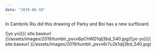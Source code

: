 ```yaml
---
date: "2019-06-10"
---
```


In Cambrils Riu did this drawing of Parky and Boí has a new surfboard.

![yo yo]({{ site.baseurl }}/assets/images/2019/tumblr_psvx6pChWD1qlj3bd_540.jpg)![yo yo]({{ site.baseurl }}/assets/images/2019/tumblr_psvx6r7u2k1qlj3bd_540.jpg)
